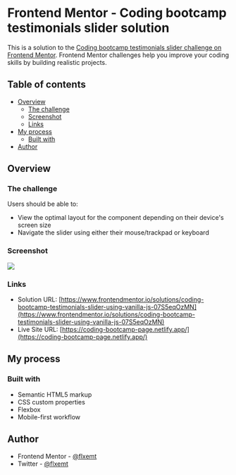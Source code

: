 # Frontend Mentor - Coding bootcamp testimonials slider solution

This is a solution to the [Coding bootcamp testimonials slider challenge on Frontend Mentor](https://www.frontendmentor.io/challenges/coding-bootcamp-testimonials-slider-4FNyLA8JL). Frontend Mentor challenges help you improve your coding skills by building realistic projects.

## Table of contents

- [Overview](#overview)
  - [The challenge](#the-challenge)
  - [Screenshot](#screenshot)
  - [Links](#links)
- [My process](#my-process)
  - [Built with](#built-with)
- [Author](#author)

## Overview

### The challenge

Users should be able to:

- View the optimal layout for the component depending on their device's screen size
- Navigate the slider using either their mouse/trackpad or keyboard

### Screenshot

![](https://i.imgur.com/xzwfW1E.png)

### Links

- Solution URL: [https://www.frontendmentor.io/solutions/coding-bootcamp-testimonials-slider-using-vanilla-js-07S5eqOzMN](https://www.frontendmentor.io/solutions/coding-bootcamp-testimonials-slider-using-vanilla-js-07S5eqOzMN)
- Live Site URL: [https://coding-bootcamp-page.netlify.app/](https://coding-bootcamp-page.netlify.app/)

## My process

### Built with

- Semantic HTML5 markup
- CSS custom properties
- Flexbox
- Mobile-first workflow

## Author

- Frontend Mentor - [@flxemt](https://www.frontendmentor.io/profile/flxemt)
- Twitter - [@flxemt](https://www.twitter.com/flxemt)
